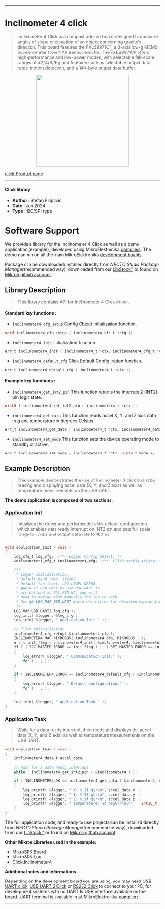 
---
# Inclinometer 4 click

> Inclinometer 4 Click is a compact add-on board designed to measure angles of slope or elevation of an object concerning gravity's direction. This board features the FXLS8971CF, a 3-axis low-g MEMS accelerometer from NXP Semiconductor. The FXLS8971CF offers high-performance and low-power modes, with selectable full-scale ranges of ±2/4/8/16g and features such as selectable output data rates, motion detection, and a 144-byte output data buffer.

<p align="center">
  <img src="https://download.mikroe.com/images/click_for_ide/inclinometer4_click.png" height=300px>
</p>

[click Product page](https://www.mikroe.com/inclinometer-4-click)

---


#### Click library

- **Author**        : Stefan Filipovic
- **Date**          : Jun 2024.
- **Type**          : I2C/SPI type


# Software Support

We provide a library for the Inclinometer 4 Click
as well as a demo application (example), developed using MikroElektronika
[compilers](https://www.mikroe.com/necto-studio).
The demo can run on all the main MikroElektronika [development boards](https://www.mikroe.com/development-boards).

Package can be downloaded/installed directly from *NECTO Studio Package Manager*(recommended way), downloaded from our [LibStock&trade;](https://libstock.mikroe.com) or found on [Mikroe github account](https://github.com/MikroElektronika/mikrosdk_click_v2/tree/master/clicks).

## Library Description

> This library contains API for Inclinometer 4 Click driver.

#### Standard key functions :

- `inclinometer4_cfg_setup` Config Object Initialization function.
```c
void inclinometer4_cfg_setup ( inclinometer4_cfg_t *cfg );
```

- `inclinometer4_init` Initialization function.
```c
err_t inclinometer4_init ( inclinometer4_t *ctx, inclinometer4_cfg_t *cfg );
```

- `inclinometer4_default_cfg` Click Default Configuration function.
```c
err_t inclinometer4_default_cfg ( inclinometer4_t *ctx );
```

#### Example key functions :

- `inclinometer4_get_int2_pin` This function returns the interrupt 2 (INT2) pin logic state.
```c
uint8_t inclinometer4_get_int2_pin ( inclinometer4_t *ctx );
```

- `inclinometer4_get_data` This function reads accel X, Y, and Z axis data in g and temperature in degrees Celsius.
```c
err_t inclinometer4_get_data ( inclinometer4_t *ctx, inclinometer4_data_t *data_out );
```

- `inclinometer4_set_mode` This function sets the device operating mode to standby or active.
```c
err_t inclinometer4_set_mode ( inclinometer4_t *ctx, uint8_t mode );
```

## Example Description

> This example demonstrates the use of Inclinometer 4 click board by reading and displaying accel data (X, Y, and Z axis) as well as temperature measurements on the USB UART.

**The demo application is composed of two sections :**

### Application Init

> Initializes the driver and performs the click default configuration which enables data ready interrupt on INT2 pin and sets full scale range to +/-2G and output data rate to 160ms.

```c

void application_init ( void )
{
    log_cfg_t log_cfg;  /**< Logger config object. */
    inclinometer4_cfg_t inclinometer4_cfg;  /**< Click config object. */

    /** 
     * Logger initialization.
     * Default baud rate: 115200
     * Default log level: LOG_LEVEL_DEBUG
     * @note If USB_UART_RX and USB_UART_TX 
     * are defined as HAL_PIN_NC, you will 
     * need to define them manually for log to work. 
     * See @b LOG_MAP_USB_UART macro definition for detailed explanation.
     */
    LOG_MAP_USB_UART( log_cfg );
    log_init( &logger, &log_cfg );
    log_info( &logger, " Application Init " );

    // Click initialization.
    inclinometer4_cfg_setup( &inclinometer4_cfg );
    INCLINOMETER4_MAP_MIKROBUS( inclinometer4_cfg, MIKROBUS_1 );
    err_t init_flag = inclinometer4_init( &inclinometer4, &inclinometer4_cfg );
    if ( ( I2C_MASTER_ERROR == init_flag ) || ( SPI_MASTER_ERROR == init_flag ) )
    {
        log_error( &logger, " Communication init." );
        for ( ; ; );
    }
    
    if ( INCLINOMETER4_ERROR == inclinometer4_default_cfg ( &inclinometer4 ) )
    {
        log_error( &logger, " Default configuration." );
        for ( ; ; );
    }
    
    log_info( &logger, " Application Task " );
}

```

### Application Task

> Waits for a data ready interrupt, then reads and displays the accel data (X, Y, and Z axis) as well as temperature measurements on the USB UART.

```c
void application_task ( void )
{
    inclinometer4_data_t accel_data;
    
    // Wait for a data ready interrupt
    while ( inclinometer4_get_int2_pin ( &inclinometer4 ) );

    if ( INCLINOMETER4_OK == inclinometer4_get_data ( &inclinometer4, &accel_data ) )
    {
        log_printf( &logger, " X: %.3f g\r\n", accel_data.x );
        log_printf( &logger, " Y: %.3f g\r\n", accel_data.y );
        log_printf( &logger, " Z: %.3f g\r\n", accel_data.z );
        log_printf( &logger, " Temperature: %d degC\r\n\n", ( int16_t ) accel_data.temperature );
    }
}
```

The full application code, and ready to use projects can be installed directly from *NECTO Studio Package Manager*(recommended way), downloaded from our [LibStock&trade;](https://libstock.mikroe.com) or found on [Mikroe github account](https://github.com/MikroElektronika/mikrosdk_click_v2/tree/master/clicks).

**Other Mikroe Libraries used in the example:**

- MikroSDK.Board
- MikroSDK.Log
- Click.Inclinometer4

**Additional notes and informations**

Depending on the development board you are using, you may need
[USB UART click](https://www.mikroe.com/usb-uart-click),
[USB UART 2 Click](https://www.mikroe.com/usb-uart-2-click) or
[RS232 Click](https://www.mikroe.com/rs232-click) to connect to your PC, for
development systems with no UART to USB interface available on the board. UART
terminal is available in all MikroElektronika
[compilers](https://shop.mikroe.com/compilers).

---
